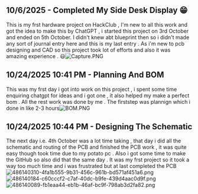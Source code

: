 <!--
  ===================    !!READ THIS NOTICE!!   ====================
  DO NOT edit this file manually. Your changes WILL BE OVERWRITTEN!
  This journal is auto generated and updated by Hack Club Blueprint.
  To edit this file, please edit your journal entries on Blueprint.
  ==================================================================
-->

## 10/6/2025 - Completed My Side Desk Display 😁  

This is my frst hardware project on HackClub , I'm new to all this work and got the idea to make this by ChatGPT , i started this project on 3rd October and ended on 5th October. I didn't knew abt blueprint then so i didn't made any sort of journal entry here and this is my last entry . As i'm new to pcb designing and CAD so this project took lot of efforts and also it was amazing experience . 😃![Capture.PNG](https://blueprint.hackclub.com/user-attachments/blobs/redirect/eyJfcmFpbHMiOnsiZGF0YSI6NzkzLCJwdXIiOiJibG9iX2lkIn19--adc05a610ff47f45f1e6beeb5dfe381d23b7fac7/Capture.PNG)
  

## 10/24/2025 10:41 PM - Planning And BOM   

This was my frst day i got into work on this project , i spent some time enquiring chatgpt for ideas and i got one , it also helped my make a perfect bom . All the rest work was done by me . The firststep was plannign which i done in like 2-3 hours![BOM.PNG](https://blueprint.hackclub.com/user-attachments/blobs/proxy/eyJfcmFpbHMiOnsiZGF0YSI6NTE2NCwicHVyIjoiYmxvYl9pZCJ9fQ==--bfb48e14e0374ddfd105f9c9f7427701f343a1f2/BOM.PNG)
  

## 10/24/2025 10:44 PM - Designing The Schematic   

The next day i.e. 4th October was a lot time taking , that day i did all the schematic and routing of the PCB and finished the PCB work , it was quite easy though took time due to my potato pc . Also i got some time to make the GitHub so also did that the same day . It was my frst project so it took a way too much time and i was frustrated but at last completed the PCB  ![486140310-4fa1b555-9b31-456c-961b-bd571af451a6.png](https://blueprint.hackclub.com/user-attachments/blobs/proxy/eyJfcmFpbHMiOnsiZGF0YSI6NTE2NywicHVyIjoiYmxvYl9pZCJ9fQ==--8299a0299a53de8b138dda4ca8a3aac0e4876053/486140310-4fa1b555-9b31-456c-961b-bd571af451a6.png)
![486140184-c60cccf2-c7af-40dc-b9fe-439d4aac0d9f.png](https://blueprint.hackclub.com/user-attachments/blobs/proxy/eyJfcmFpbHMiOnsiZGF0YSI6NTE2NiwicHVyIjoiYmxvYl9pZCJ9fQ==--cd48a540530f1b8481e8631874cfd48638944689/486140184-c60cccf2-c7af-40dc-b9fe-439d4aac0d9f.png)
![486140089-fb1eaa44-eb1b-46af-bc9f-798ab3d2fa82.png](https://blueprint.hackclub.com/user-attachments/blobs/proxy/eyJfcmFpbHMiOnsiZGF0YSI6NTE2NSwicHVyIjoiYmxvYl9pZCJ9fQ==--5e61b34e638bfdda616210609d03a9b111fa89f2/486140089-fb1eaa44-eb1b-46af-bc9f-798ab3d2fa82.png)
  

